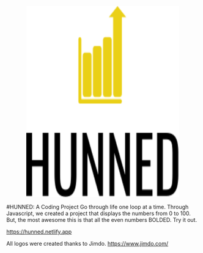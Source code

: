 <p align="center">
  <img src="img/Hunned/HunnedLogo.svg" class="img-fluid center-block d-block mx-auto my-auto"
width="400" height="500" alt="Hunned Logo">

#HUNNED: A Coding Project
Go through life one loop at a time. Through Javascript,
we created a project that displays the numbers from 0 to 100.
But, the most awesome this is that all the even numbers
BOLDED. Try it out.
  
  https://hunned.netlify.app

All logos were created thanks to Jimdo.
https://www.jimdo.com/
</p>
